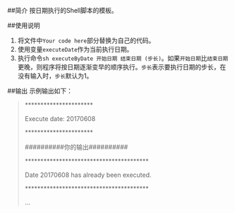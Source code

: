 ##简介
按日期执行的Shell脚本的模板。

##使用说明
1. 将文件中`Your code here`部分替换为自己的代码。
2. 使用变量`executeDate`作为当前执行日期。
3. 执行命令`sh executeByDate 开始日期 结束日期 (步长)`。如果`开始日期`比`结束日期`更晚，则程序将按日期逐渐变早的顺序执行。`步长`表示要执行日期的步长，在没有输入时，`步长`默认为1。 

##输出
示例输出如下：

> \**********************
> 
> Execute date: 20170608
> 
> \**********************
> 
> ##########你的输出##########
> 
> \****************************************
> 
> Date 20170608 has already been executed.
> 
> \****************************************
> 
> ...

